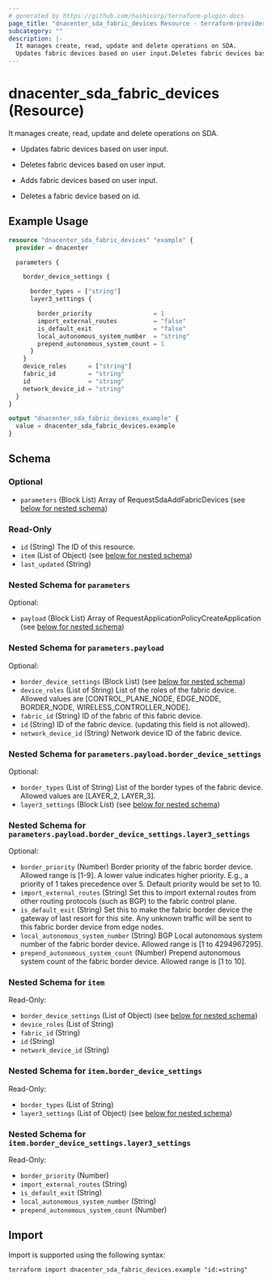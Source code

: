 ```yaml
---
# generated by https://github.com/hashicorp/terraform-plugin-docs
page_title: "dnacenter_sda_fabric_devices Resource - terraform-provider-dnacenter"
subcategory: ""
description: |-
  It manages create, read, update and delete operations on SDA.
  Updates fabric devices based on user input.Deletes fabric devices based on user input.Adds fabric devices based on user input.Deletes a fabric device based on id.
---
```


# dnacenter_sda_fabric_devices (Resource)

It manages create, read, update and delete operations on SDA.

- Updates fabric devices based on user input.

- Deletes fabric devices based on user input.

- Adds fabric devices based on user input.

- Deletes a fabric device based on id.

## Example Usage

```terraform
resource "dnacenter_sda_fabric_devices" "example" {
  provider = dnacenter

  parameters {

    border_device_settings {

      border_types = ["string"]
      layer3_settings {

        border_priority                 = 1
        import_external_routes          = "false"
        is_default_exit                 = "false"
        local_autonomous_system_number  = "string"
        prepend_autonomous_system_count = 1
      }
    }
    device_roles      = ["string"]
    fabric_id         = "string"
    id                = "string"
    network_device_id = "string"
  }
}

output "dnacenter_sda_fabric_devices_example" {
  value = dnacenter_sda_fabric_devices.example
}
```

<!-- schema generated by tfplugindocs -->
## Schema

### Optional

- `parameters` (Block List) Array of RequestSdaAddFabricDevices (see [below for nested schema](#nestedblock--parameters))

### Read-Only

- `id` (String) The ID of this resource.
- `item` (List of Object) (see [below for nested schema](#nestedatt--item))
- `last_updated` (String)

<a id="nestedblock--parameters"></a>
### Nested Schema for `parameters`

Optional:

- `payload` (Block List) Array of RequestApplicationPolicyCreateApplication (see [below for nested schema](#nestedblock--parameters--payload))

<a id="nestedblock--parameters--payload"></a>
### Nested Schema for `parameters.payload`

Optional:

- `border_device_settings` (Block List) (see [below for nested schema](#nestedblock--parameters--payload--border_device_settings))
- `device_roles` (List of String) List of the roles of the fabric device. Allowed values are [CONTROL_PLANE_NODE, EDGE_NODE, BORDER_NODE, WIRELESS_CONTROLLER_NODE].
- `fabric_id` (String) ID of the fabric of this fabric device.
- `id` (String) ID of the fabric device. (updating this field is not allowed).
- `network_device_id` (String) Network device ID of the fabric device.

<a id="nestedblock--parameters--payload--border_device_settings"></a>
### Nested Schema for `parameters.payload.border_device_settings`

Optional:

- `border_types` (List of String) List of the border types of the fabric device. Allowed values are [LAYER_2, LAYER_3].
- `layer3_settings` (Block List) (see [below for nested schema](#nestedblock--parameters--payload--border_device_settings--layer3_settings))

<a id="nestedblock--parameters--payload--border_device_settings--layer3_settings"></a>
### Nested Schema for `parameters.payload.border_device_settings.layer3_settings`

Optional:

- `border_priority` (Number) Border priority of the fabric border device. Allowed range is [1-9]. A lower value indicates higher priority. E.g., a priority of 1 takes precedence over 5. Default priority would be set to 10.
- `import_external_routes` (String) Set this to import external routes from other routing protocols (such as BGP) to the fabric control plane.
- `is_default_exit` (String) Set this to make the fabric border device the gateway of last resort for this site. Any unknown traffic will be sent to this fabric border device from edge nodes.
- `local_autonomous_system_number` (String) BGP Local autonomous system number of the fabric border device. Allowed range is [1 to 4294967295].
- `prepend_autonomous_system_count` (Number) Prepend autonomous system count of the fabric border device. Allowed range is [1 to 10].





<a id="nestedatt--item"></a>
### Nested Schema for `item`

Read-Only:

- `border_device_settings` (List of Object) (see [below for nested schema](#nestedobjatt--item--border_device_settings))
- `device_roles` (List of String)
- `fabric_id` (String)
- `id` (String)
- `network_device_id` (String)

<a id="nestedobjatt--item--border_device_settings"></a>
### Nested Schema for `item.border_device_settings`

Read-Only:

- `border_types` (List of String)
- `layer3_settings` (List of Object) (see [below for nested schema](#nestedobjatt--item--border_device_settings--layer3_settings))

<a id="nestedobjatt--item--border_device_settings--layer3_settings"></a>
### Nested Schema for `item.border_device_settings.layer3_settings`

Read-Only:

- `border_priority` (Number)
- `import_external_routes` (String)
- `is_default_exit` (String)
- `local_autonomous_system_number` (String)
- `prepend_autonomous_system_count` (Number)

## Import

Import is supported using the following syntax:

```shell
terraform import dnacenter_sda_fabric_devices.example "id:=string"
```

